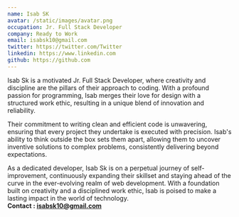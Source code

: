 ```yaml
---
name: Isab SK
avatar: /static/images/avatar.png
occupation: Jr. Full Stack Developer
company: Ready to Work
email: isabsk10@gmail.com
twitter: https://twitter.com/Twitter
linkedin: https://www.linkedin.com
github: https://github.com
---
```


Isab Sk is a motivated Jr. Full Stack Developer, where creativity and discipline are the pillars of their approach to coding. With a profound passion for programming, Isab merges their love for design with a structured work ethic, resulting in a unique blend of innovation and reliability.

Their commitment to writing clean and efficient code is unwavering, ensuring that every project they undertake is executed with precision. Isab's ability to think outside the box sets them apart, allowing them to uncover inventive solutions to complex problems, consistently delivering beyond expectations.

As a dedicated developer, Isab Sk is on a perpetual journey of self-improvement, continuously expanding their skillset and staying ahead of the curve in the ever-evolving realm of web development. With a foundation built on creativity and a disciplined work ethic, Isab is poised to make a lasting impact in the world of technology.
<br />
**Contact : isabsk10@gmail.com**
